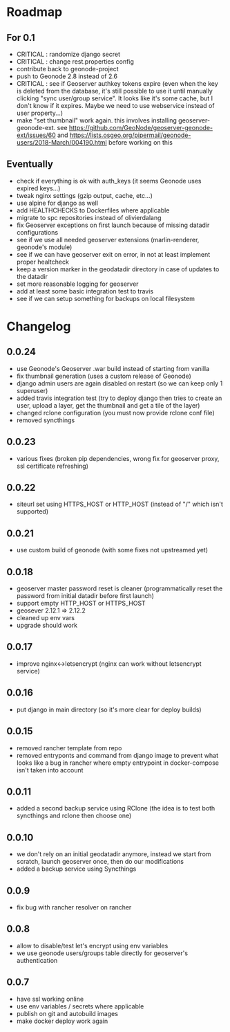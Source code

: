 # Roadmap

## For 0.1

- CRITICAL : randomize django secret
- CRITICAL : change rest.properties config
- contribute back to geonode-project
- push to Geonode 2.8 instead of 2.6
- CRITICAL : see if Geoserver authkey tokens expire (even when the key is deleted from the database, it's still possible to use it until manually clicking "sync user/group service". It looks like it's some cache, but I don't know if it expires. Maybe we need to use webservice instead of user property...)
- make "set thumbnail" work again. this involves installing geoserver-geonode-ext. see https://github.com/GeoNode/geoserver-geonode-ext/issues/60 and https://lists.osgeo.org/pipermail/geonode-users/2018-March/004190.html before working on this

## Eventually

- check if everything is ok with auth_keys (it seems Geonode uses expired keys...)
- tweak nginx settings (gzip output, cache, etc...)
- use alpine for django as well
- add HEALTHCHECKS to Dockerfiles where applicable
- migrate to spc repositories instead of olivierdalang
- fix Geoserver exceptions on first launch because of missing datadir configurations
- see if we use all needed geoserver extensions (marlin-renderer, geonode's module)
- see if we can have geoserver exit on error, in not at least implement proper healtcheck
- keep a version marker in the geodatadir directory in case of updates to the datadir
- set more reasonable logging for geoserver
- add at least some basic integration test to travis
- see if we can setup something for backups on local filesystem

# Changelog

## 0.0.24

- use Geonode's Geoserver .war build instead of starting from vanilla
- fix thumbnail generation (uses a custom release of Geonode)
- django admin users are again disabled on restart (so we can keep only 1 superuser)
- added travis integration test (try to deploy django then tries to create an user, upload a layer, get the thumbnail and get a tile of the layer)
- changed rclone configuration (you must now provide rclone conf file)
- removed syncthings

## 0.0.23

- various fixes (broken pip dependencies, wrong fix for geoserver proxy, ssl certificate refreshing)

## 0.0.22

- siteurl set using HTTPS_HOST or HTTP_HOST (instead of "/" which isn't supported)

## 0.0.21

- use custom build of geonode (with some fixes not upstreamed yet)

## 0.0.18

- geoserver master password reset is cleaner (programmatically reset the password from initial datadir before first launch)
- support empty HTTP_HOST or HTTPS_HOST
- geosever 2.12.1 => 2.12.2
- cleaned up env vars
- upgrade should work

## 0.0.17

- improve nginx<->letsencrypt (nginx can work without letsencrypt service)

## 0.0.16

- put django in main directory (so it's more clear for deploy builds)

## 0.0.15

- removed rancher template from repo
- removed entryponts and command from django image to prevent what looks like a bug in rancher where empty entrypoint in docker-compose isn't taken into account

## 0.0.11

- added a second backup service using RClone (the idea is to test both syncthings and rclone then choose one)

## 0.0.10

- we don't rely on an initial geodatadir anymore, instead we start from scratch, launch geoserver once, then do our modifications
- added a backup service using Syncthings

## 0.0.9

- fix bug with rancher resolver on rancher

## 0.0.8

- allow to disable/test let's encrypt using env variables
- we use geonode users/groups table directly for geoserver's authentication

## 0.0.7

- have ssl working online
- use env variables / secrets where applicable
- publish on git and autobuild images
- make docker deploy work again
